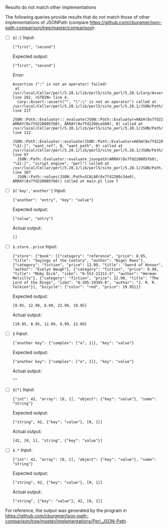 Results do not match other implementations

The following queries provide results that do not match those of other implementations of JSONPath
(compare https://github.com/cburgmer/json-path-comparison/tree/master/comparison):

- [ ] `$[:]`
  Input:
  ```
  ["first", "second"]
  ```
  Expected output:
  ```
  ["first", "second"]
  ```
  Error:
  ```
  Assertion (":" is not an operator) failed!
   at /usr/local/Cellar/perl/5.28.1/lib/perl5/site_perl/5.28.1/Carp/Assert.pm line 282, <STDIN> line 4.
  	Carp::Assert::assert("", "\":\" is not an operator") called at /usr/local/Cellar/perl/5.28.1/lib/perl5/site_perl/5.28.1/JSON/Path/Evaluator.pm line 217
  	JSON::Path::Evaluator::_evaluate(JSON::Path::Evaluator=HASH(0x7fd220006418), ARRAY(0x7fd220005fb0), ARRAY(0x7fd2200ceb08), 0) called at /usr/local/Cellar/perl/5.28.1/lib/perl5/site_perl/5.28.1/JSON/Path/Evaluator.pm line 122
  	JSON::Path::Evaluator::evaluate(JSON::Path::Evaluator=HASH(0x7fd220006418), "\$[:]", "want_ref", 0, "want_path", 0) called at /usr/local/Cellar/perl/5.28.1/lib/perl5/site_perl/5.28.1/JSON/Path/Evaluator.pm line 97
  	JSON::Path::Evaluator::evaluate_jsonpath(ARRAY(0x7fd220005fb0), "\$[:]", "script_engine", "perl") called at /usr/local/Cellar/perl/5.28.1/lib/perl5/site_perl/5.28.1/JSON/Path.pm line 107
  	JSON::Path::values(JSON::Path=SCALAR(0x7fd2200c34e8), ARRAY(0x7fd220005fb0)) called at main.pl line 7
  ```

- [ ] `$['key','another']`
  Input:
  ```
  {"another": "entry", "key": "value"}
  ```
  Expected output:
  ```
  ["value", "entry"]
  ```
  Actual output:
  ```
  []
  ```

- [ ] `$.store..price`
  Input:
  ```
  {"store": {"book": [{"category": "reference", "price": 8.95, "title": "Sayings of the Century", "author": "Nigel Rees"}, {"category": "fiction", "price": 12.99, "title": "Sword of Honour", "author": "Evelyn Waugh"}, {"category": "fiction", "price": 8.99, "title": "Moby Dick", "isbn": "0-553-21311-3", "author": "Herman Melville"}, {"category": "fiction", "price": 22.99, "title": "The Lord of the Rings", "isbn": "0-395-19395-8", "author": "J. R. R. Tolkien"}], "bicycle": {"color": "red", "price": 19.95}}}
  ```
  Expected output:
  ```
  [8.95, 12.99, 8.99, 22.99, 19.95]
  ```
  Actual output:
  ```
  [19.95, 8.95, 12.99, 8.99, 22.99]
  ```

- [ ] `$`
  Input:
  ```
  {"another key": {"complex": ["a", 1]}, "key": "value"}
  ```
  Expected output:
  ```
  {"another key": {"complex": ["a", 1]}, "key": "value"}
  ```
  Actual output:
  ```
  ""
  ```

- [ ] `$[*]`
  Input:
  ```
  {"int": 42, "array": [0, 1], "object": {"key": "value"}, "some": "string"}
  ```
  Expected output:
  ```
  ["string", 42, {"key": "value"}, [0, 1]]
  ```
  Actual output:
  ```
  [42, [0, 1], "string", {"key": "value"}]
  ```

- [ ] `$.*`
  Input:
  ```
  {"int": 42, "array": [0, 1], "object": {"key": "value"}, "some": "string"}
  ```
  Expected output:
  ```
  ["string", 42, {"key": "value"}, [0, 1]]
  ```
  Actual output:
  ```
  ["string", {"key": "value"}, 42, [0, 1]]
  ```


For reference, the output was generated by the program in https://github.com/cburgmer/json-path-comparison/tree/master/implementations/Perl_JSON-Path.

